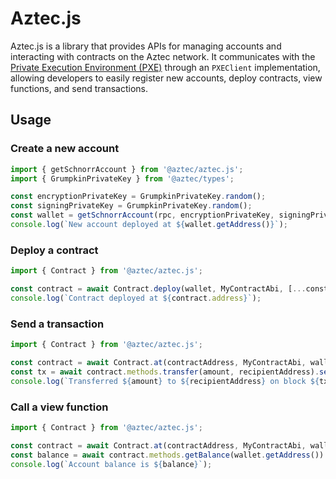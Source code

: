 # Aztec.js

Aztec.js is a library that provides APIs for managing accounts and interacting with contracts on the Aztec network. It communicates with the [Private Execution Environment (PXE)](https://docs.aztec.network/apis/pxe/interfaces/PXE) through an `PXEClient` implementation, allowing developers to easily register new accounts, deploy contracts, view functions, and send transactions.

## Usage

### Create a new account

```typescript
import { getSchnorrAccount } from '@aztec/aztec.js';
import { GrumpkinPrivateKey } from '@aztec/types';

const encryptionPrivateKey = GrumpkinPrivateKey.random();
const signingPrivateKey = GrumpkinPrivateKey.random();
const wallet = getSchnorrAccount(rpc, encryptionPrivateKey, signingPrivateKey).waitDeploy();
console.log(`New account deployed at ${wallet.getAddress()}`);
```

### Deploy a contract

```typescript
import { Contract } from '@aztec/aztec.js';

const contract = await Contract.deploy(wallet, MyContractAbi, [...constructorArgs]).send().deployed();
console.log(`Contract deployed at ${contract.address}`);
```

### Send a transaction

```typescript
import { Contract } from '@aztec/aztec.js';

const contract = await Contract.at(contractAddress, MyContractAbi, wallet);
const tx = await contract.methods.transfer(amount, recipientAddress).send().wait();
console.log(`Transferred ${amount} to ${recipientAddress} on block ${tx.blockNumber}`);
```

### Call a view function

```typescript
import { Contract } from '@aztec/aztec.js';

const contract = await Contract.at(contractAddress, MyContractAbi, wallet);
const balance = await contract.methods.getBalance(wallet.getAddress()).view();
console.log(`Account balance is ${balance}`);
```
